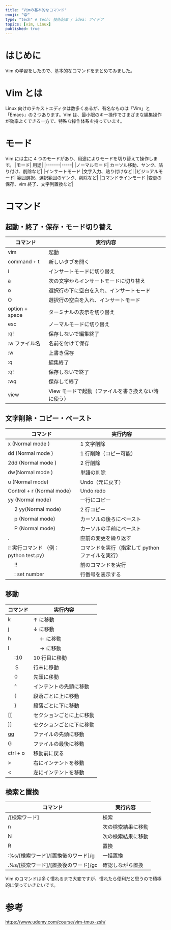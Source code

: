 ```yaml
---
title: "Vimの基本的なコマンド"
emoji: "😺"
type: "tech" # tech: 技術記事 / idea: アイデア
topics: [vim, Linux]
published: true
---
```


# はじめに

Vim の学習をしたので、基本的なコマンドをまとめてみました。

# Vim とは

Linux 向けのテキストエディタは数多くあるが、有名なものは「Vim」と「Emacs」の２つあります。Vim は、最小限のキー操作でさまざまな編集操作が効率よくできる一方で、特殊な操作体系を持っています。

# モード

Vim には主に 4 つのモードがあり、用途によりモードを切り替えて操作します。
|モード| 用途|
|-------|-----|
|ノーマルモード| カーソル移動、ヤンク、貼り付け、削除など|
|インサートモード |文字入力、貼り付けなど|
|ビジュアルモード| 範囲選択、選択範囲のヤンク、削除など|
|コマンドラインモード |変更の保存、vim 終了、文字列置換など|

# コマンド

## 起動・終了・保存・モード切り替え

| コマンド        | 実行内容                                            |
| --------------- | --------------------------------------------------- |
| vim             | 起動                                                |
| command + t     | 新しいタブを開く                                    |
| i               | インサートモードに切り替え                          |
| a               | 次の文字からインサートモードに切り替え              |
| o               | 選択行の下に空白を入れ、インサートモード            |
| O               | 選択行の空白を入れ、インサートモード                |
| option + space  | ターミナルの表示を切り替え                          |
| esc             | ノーマルモードに切り替え                            |
| :q!             | 保存しないで編集終了                                |
| :w ファイル名　 | 名前を付けて保存                                    |
| :w              | 上書き保存                                          |
| :q              | 編集終了                                            |
| :q!             | 保存しないで終了                                    |
| :wq             | 保存して終了                                        |
| view            | View モードで起動（ファイルを書き換えない時に使う） |

## 文字削除・コピー・ペースト

| コマンド                               | 実行内容                                         |
| -------------------------------------- | ------------------------------------------------ |
| x (Normal mode )                       | 1 文字削除                                       |
| dd (Normal mode )                      | 1 行削除（コピー可能）                           |
| 2dd (Normal mode )                     | 2 行削除                                         |
| dw(Normal mode )                       | 単語の削除                                       |
| u (Normal mode)                        | Undo（元に戻す）                                 |
| Control + r (Normal mode)              | Undo redo                                        |
| yy (Normal mode)                       | 一行にコピー                                     |
| 　 2 yy(Normal mode)                   | 2 行コピー                                       |
| 　 p (Normal mode)                     | カーソルの後ろにペースト                         |
| 　 P (Normal mode)                     | カーソルの手前にペースト                         |
| .                                      | 直前の変更を繰り返す                             |
| :! 実行コマンド （例：python test.py） | コマンドを実行（指定して python ファイルを実行） |
| 　 !!                                  | 前のコマンドを実行                               |
| 　 : set number                        | 行番号を表示する                                 |

## 移動

| コマンド | 実行内容                 |
| -------- | ------------------------ |
| k        | ↑ に移動                 |
| j        | ↓ に移動                 |
| h        | 　 ← に移動              |
| l        | 　 → に移動              |
| 　 :10   | 10 行目に移動            |
| 　 ＄    | 行末に移動               |
| 　 0     | 先頭に移動               |
| 　 ^     | インテントの先頭に移動   |
| 　 {     | 段落ごとに上に移動       |
| 　 }     | 段落ごとに下に移動       |
| [[       | セクションごとに上に移動 |
| ]]       | セクションごとに下に移動 |
| gg       | ファイルの先頭に移動     |
| G        | ファイルの最後に移動     |
| ctrl + o | 移動前に戻る             |
| >        | 右にインテントを移動     |
| <        | 左にインテントを移動     |

## 検索と置換

| コマンド                             | 実行内容           |
| ------------------------------------ | ------------------ |
| /[検索ワード]                        | 検索               |
| n                                    | 次の検索結果に移動 |
| N                                    | 次の検索結果に移動 |
| R                                    | 置換               |
| :%s/[検索ワード]/[置換後のワード]/g  | 一括置換           |
| .%s/[検索ワード]/[置換後のワード]/gc | 確認しながら置換   |

Vim のコマンドは多く慣れるまで大変ですが、慣れたら便利だと思うので積極的に使っていきたいです。

# 参考

https://www.udemy.com/course/vim-tmux-zsh/
